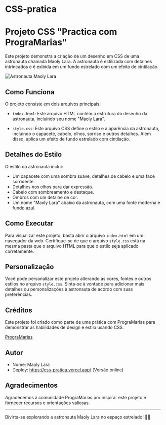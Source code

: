 # CSS-pratica

# Projeto CSS "Practica com PrograMarias"

Este projeto demonstra a criação de um desenho em CSS de uma astronauta chamada Maoly Lara. A astronauta é estilizada com detalhes intrincados e é exibida em um fundo estrelado com um efeito de cintilação.

![Astronauta Maoly Lara](https://github.com/MaolyDevTech/CSS-pratica/assets/144358009/dc8ad6b4-c44d-41cb-b3d8-b77400d772f5)



## Como Funciona

O projeto consiste em dois arquivos principais:

- `index.html`: Este arquivo HTML contém a estrutura do desenho da astronauta, incluindo seu nome "Maoly Lara".

- `style.css`: Este arquivo CSS define o estilo e a aparência da astronauta, incluindo o capacete, cabelo, olhos, sorriso e outros detalhes. Além disso, aplica um efeito de fundo estrelado com cintilação.

## Detalhes do Estilo

O estilo da astronauta inclui:

- Um capacete com uma sombra suave, detalhes de cabelo e uma face sorridente.
- Detalhes nos olhos para dar expressão.
- Cabelo com sombreamento e destaque.
- Ombros com um detalhe de cor.
- Um nome "Maoly Lara" abaixo da astronauta, com uma fonte moderna e fundo azul.

## Como Executar

Para visualizar este projeto, basta abrir o arquivo `index.html` em um navegador da web. Certifique-se de que o arquivo `style.css` está na mesma pasta que o arquivo HTML para que o estilo seja aplicado corretamente.

## Personalização

Você pode personalizar este projeto alterando as cores, fontes e outros estilos no arquivo `style.css`. Sinta-se à vontade para adicionar mais detalhes ou personalizações à astronauta de acordo com suas preferências.

## Créditos

Este projeto foi criado como parte de uma prática com PrograMarias para demonstrar as habilidades de design e estilo usando CSS.

[PrograMarias](https://www.programarias.com.br/)

## Autor

- Nome: Maoly Lara
- Deploy: https://css-pratica.vercel.app/ (Versão online)
  


## Agradecimentos

Agradecemos à comunidade PrograMarias por inspirar este projeto e fornecer recursos e orientações valiosas.

---

Divirta-se explorando a astronauta Maoly Lara no espaço estrelado! 🚀🌌
